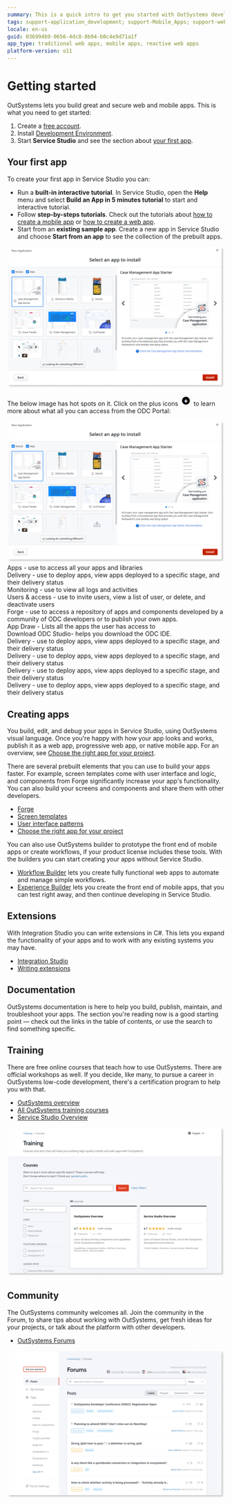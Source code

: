 ```yaml
---
summary: This is a quick intro to get you started with OutSystems development.  
tags: support-application_development; support-Mobile_Apps; support-webapps
locale: en-us
guid: 036994b9-0656-4dc8-8b94-b0c4e9d71a1f
app_type: traditional web apps, mobile apps, reactive web apps
platform-version: o11
---
```


# Getting started

OutSystems lets you build great and secure web and mobile apps. This is what you need to get started:

1. Create a [free account](https://www.outsystems.com/home/GetStartedForFree.aspx).
2. Install [Development Environment](https://www.outsystems.com/home/downloads).
3. Start **Service Studio** and see the section about [your first app](#your-first-app).

## Your first app 

To create your first app in Service Studio you can: 

* Run a **built-in interactive tutorial**. In Service Studio, open the **Help** menu and select **Build an App in 5 minutes tutorial** to start and interactive tutorial. 
* Follow **step-by-steps tutorials**. Check out the tutorials about [how to create a mobile app](create-mobile.md) or [how to create a web app](create-reactive-web.md).
* Start from an **existing sample app**. Create a new app in Service Studio and choose **Start from an app** to see the collection of the prebuilt apps.

![Creating a new app in OutSystems](images/getting-started-new-app-ss.png)

The below image has hot spots on it. Click on the plus icons ![h:800px](images/hotspot-icon.png)  to learn more about what all you can access from the ODC Portal:
<div class="os-hotspot">
  <img class="os-hotspot__img" src="images/getting-started-new-app-ss.png" alt=""/>
  <div class="os-hotspot__item" data-left="10" data-top="10">
    <div class="os-hotspot__content">
    Apps - use to access all your apps and libraries
    </div>
  </div>
  <div class="os-hotspot__item" data-left="20" data-top="20">
    <div class="os-hotspot__content">
    Delivery - use to deploy apps, view apps deployed to a specific stage, and their delivery status
    </div>
  </div>
  <div class="os-hotspot__item" data-left="30" data-top="30">
    <div class="os-hotspot__content">
    Monitoring - use to view all logs and activities
    </div>
  </div>
  <div class="os-hotspot__item" data-left="40" data-top="40">
    <div class="os-hotspot__content">
    Users & access - use to invite users, view a list of user, or delete, and deactivate users
    </div>
  </div>
  <div class="os-hotspot__item" data-left="50" data-top="50">
    <div class="os-hotspot__content">
    Forge - use to access a repository of apps and components developed by a community of ODC developers or to  publish your own apps.
    </div>
  </div>
  <div class="os-hotspot__item" data-left="60" data-top="60">
    <div class="os-hotspot__content">
    App Draw - Lists all the apps the user has access to
    </div>
  </div>
  <div class="os-hotspot__item" data-left="70" data-top="70">
    <div class="os-hotspot__content">
    Download ODC Studio- helps you download the ODC IDE.
    </div>
  </div>
   <div class="os-hotspot__item" data-left="80" data-top="80">
    <div class="os-hotspot__content">
    Delivery - use to deploy apps, view apps deployed to a specific stage, and their delivery status
    </div>
  </div>
   <div class="os-hotspot__item" data-left="90" data-top="90">
    <div class="os-hotspot__content">
    Delivery - use to deploy apps, view apps deployed to a specific stage, and their delivery status
    </div>
  </div>
   <div class="os-hotspot__item" data-left="100" data-top="100">
    <div class="os-hotspot__content">
    Delivery - use to deploy apps, view apps deployed to a specific stage, and their delivery status
    </div>
  </div>
   <div class="os-hotspot__item" data-left="15" data-top="82">
    <div class="os-hotspot__content">
    Delivery - use to deploy apps, view apps deployed to a specific stage, and their delivery status
    </div>
  </div>
</div>

## Creating apps

You build, edit, and debug your apps in Service Studio, using OutSystems visual language. Once you're happy with how your app looks and works, publish it as a web app, progressive web app, or native mobile app. For an overview, see [Choose the right app for your project](right-app.md).

There are several prebuilt elements that you can use to build your apps faster. For example, screen templates come with user interface and logic, and components from Forge significantly increase your app's functionality. You can also build your screens and components and share them with other developers.

* [Forge](https://www.outsystems.com/forge/)
* [Screen templates](https://www.outsystems.com/OutSystemsUIWebsite/ScreenOverview?RuntimeId=2)
* [User interface patterns](https://www.outsystems.com/OutSystemsUIWebsite/PatternOverview)
* [Choose the right app for your project](right-app.md)


You can also use OutSystems builder to prototype the front end of mobile apps or create workflows, if your product license includes these tools. With the builders you can start creating your apps without Service Studio.

* [Workflow Builder](https://success.outsystems.com/Documentation/Workflow_Builder) lets you create fully functional web apps to automate and manage simple workflows.
* [Experience Builder](https://success.outsystems.com/Documentation/Experience_Builder) lets you create the front end of mobile apps, that you can test right away, and then continue developing in Service Studio.

## Extensions

With Integration Studio you can write extensions in C#. This lets you expand the functionality of your apps and to work with any existing systems you may have.

* [Integration Studio](../ref/integration-studio/workspace.md)
* [Writing extensions](../extensibility-and-integration/integration-studio/getting-started/intro.md)

## Documentation

OutSystems documentation is here to help you build, publish, maintain, and troubleshoot your apps. The section you're reading now is a good starting point — check out the links in the table of contents, or use the search to find something specific.

## Training

There are free online courses that teach how to use OutSystems. There are official workshops as well. If you decide, like many, to pursue a career in OutSystems low-code development, there's a certification program to help you with that.

* [OutSystems overview](https://www.outsystems.com/training/courses/173/outsystems-overview/)
* [All OutSystems training courses](https://www.outsystems.com/training/courses/)
* [Service Studio Overview](https://www.outsystems.com/training/courses/174/service-studio-overview/)

![Training](images/getting-started-training.png)

## Community

The OutSystems community welcomes all. Join the community in the Forum, to share tips about working with OutSystems, get fresh ideas for your projects, or talk about the platform with other developers.

* [OutSystems Forums](https://www.outsystems.com/forums/)

![Community](images/getting-started-community.png)
